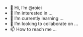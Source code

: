 - 👋 Hi, I’m @roiei
- 👀 I’m interested in ...
- 🌱 I’m currently learning ...
- 💞️ I’m looking to collaborate on ...
- 📫 How to reach me ...

<!---
roiei/roiei is a ✨ special ✨ repository because its `README.md` (this file) appears on your GitHub profile.
You can click the Preview link to take a look at your changes.
--->
